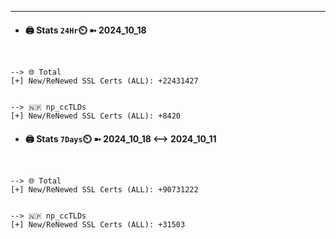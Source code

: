 

---
- #### 🖨️ **Stats** `24Hr`⏲️ ➼ 2024_10_18
```console


--> 🌐 Total
[+] New/ReNewed SSL Certs (ALL): +22431427


--> 🇳🇵 np_ccTLDs
[+] New/ReNewed SSL Certs (ALL): +8420

```

- #### 🖨️ **Stats** `7Days`⏲️ ➼ 2024_10_18 <--> 2024_10_11
```console


--> 🌐 Total
[+] New/ReNewed SSL Certs (ALL): +90731222


--> 🇳🇵 np_ccTLDs
[+] New/ReNewed SSL Certs (ALL): +31503

```

